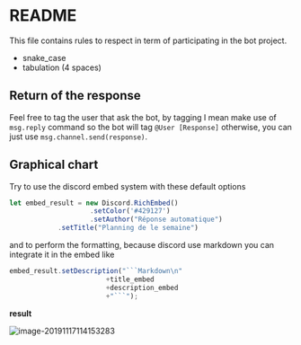 # README

This file contains rules to respect in term of participating in the bot project.

- snake_case
- tabulation (4 spaces)

## Return of the response

Feel free to tag the user that ask the bot, by tagging I mean make use of `msg.reply` command so the bot will tag `@User [Response]` otherwise, you can just use `msg.channel.send(response)`.

## Graphical chart

Try to use the discord embed system with these default options

```javascript
let embed_result = new Discord.RichEmbed()
                    .setColor('#429127')
                    .setAuthor("Réponse automatique")
		    .setTitle("Planning de le semaine")
```

and to perform the formatting, because discord use markdown you can integrate it in the embed like

```javascript
embed_result.setDescription("```Markdown\n"
                        +title_embed
                        +description_embed
                        +"```");
```

**result**

![image-20191117114153283](C:\Users\Thibaud\AppData\Roaming\Typora\typora-user-images\image-20191117114153283.png)

